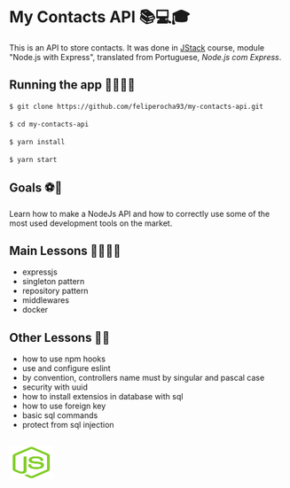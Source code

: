 # My Contacts API 📚💻🎓
This is an API to store contacts. It was done in [JStack](https://jstack.com.br/]) course, module "Node.js with Express", translated from Portuguese, *Node.js com Express*.

## Running the app 🏃🏼‍♂🔥
```
$ git clone https://github.com/feliperocha93/my-contacts-api.git

$ cd my-contacts-api

$ yarn install

$ yarn start
```

## Goals ⚽🥅
Learn how to make a NodeJs API and how to correctly use some of the most used development tools on the market.

## Main Lessons 📑👩🏿‍🎓
- expressjs
- singleton pattern
- repository pattern
- middlewares
- docker

## Other Lessons 🔖😲
- how to use npm hooks
- use and configure eslint
- by convention, controllers name must by singular and pascal case
- security with uuid
- how to install extensios in database with sql
- how to use foreign key
- basic sql commands
- protect from sql injection

##

<img align="center" alt="Node" title="Node" height="60" width="80" src="https://raw.githubusercontent.com/devicons/devicon/master/icons/nodejs/nodejs-original.svg">
